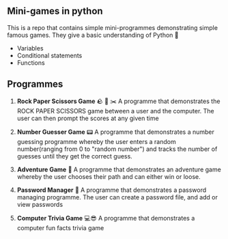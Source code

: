## Mini-games in python

This is a repo that contains simple mini-programmes demonstrating simple famous games. They give a basic understanding of Python :snake:
- Variables
- Conditional statements
- Functions

## Programmes
1. **Rock Paper Scissors Game** :rock: :book: :scissors: A programme that demonstrates the  ROCK PAPER SCISSORS game between a user and the computer. The user can then prompt the scores at any given time

2. **Number Guesser Game** :pager: A programme that demonstrates a number guessing programme whereby the user enters a random number(ranging from 0 to "random number") and tracks the number of guesses until they get the correct guess.

3. **Adventure Game** :walking: A programme that demonstrates an adventure game whereby the user chooses their path and can either win or loose.
4. **Password Manager** :iphone: A programme that demonstrates a password managing programme. The user can create a password file, and add or view passwords
5. **Computer Trivia Game**  :computer::sunglasses: A programme that demonstrates a computer fun facts trivia game


